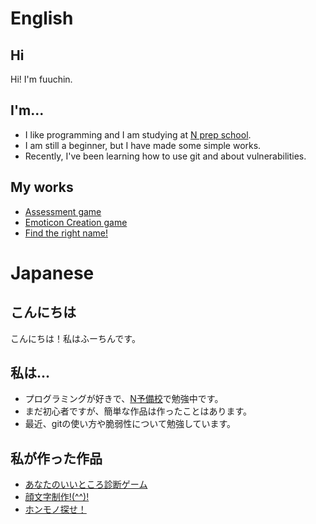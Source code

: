 # English

## Hi

Hi! I'm fuuchin.

I'm...
---

- I like programming and I am studying at [N prep school](https://www.nnn.ed.nico/).
- I am still a beginner, but I have made some simple works.
- Recently, I've been learning how to use git and about vulnerabilities.

My works
---

- [Assessment game](https://fuuchin.github.io/assessment/assessment.2.html)
- [Emoticon Creation game](https://fuuchin.github.io/kaomoji-emoticon/index.html)
- [Find the right name!](https://fuuchin.github.io/honmono_sagashi/index.html)

# Japanese

## こんにちは

こんにちは！私はふーちんです。

私は...
---
- プログラミングが好きで、[N予備校](https://www.nnn.ed.nico/)で勉強中です。
- まだ初心者ですが、簡単な作品は作ったことはあります。
- 最近、gitの使い方や脆弱性について勉強しています。

私が作った作品
---

- [あなたのいいところ診断ゲーム](https://fuuchin.github.io/assessment/assessment.2.html)
- [顔文字制作!(^^)!](https://fuuchin.github.io/kaomoji-emoticon/index.html)
- [ホンモノ探せ！](https://fuuchin.github.io/honmono_sagashi/index.html)
